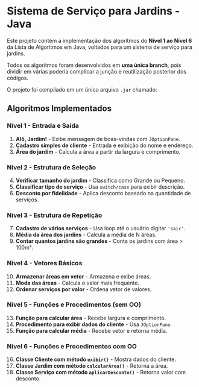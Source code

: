 # Sistema de Serviço para Jardins - Java

Este projeto contém a implementação dos algoritmos do **Nível 1 ao Nível 6** da Lista de Algoritmos em Java, voltados para um sistema de serviço para jardins.

Todos os algoritmos foram desenvolvidos em **uma única branch**, pois dividir em várias poderia complicar a junção e reutilização posterior dos códigos.

O projeto foi compilado em um único arquivo `.jar` chamado:


## Algoritmos Implementados

### Nível 1 - Entrada e Saída
1. **Alô, Jardim!** - Exibe mensagem de boas-vindas com `JOptionPane`.  
2. **Cadastro simples de cliente** - Entrada e exibição do nome e endereço.  
3. **Área do jardim** - Calcula a área a partir da largura e comprimento.  

### Nível 2 - Estrutura de Seleção
4. **Verificar tamanho do jardim** - Classifica como Grande ou Pequeno.  
5. **Classificar tipo de serviço** - Usa `switch/case` para exibir descrição.  
6. **Desconto por fidelidade** - Aplica desconto baseado na quantidade de serviços.  

### Nível 3 - Estrutura de Repetição
7. **Cadastro de vários serviços** - Usa loop até o usuário digitar `'sair'`.  
8. **Média da área dos jardins** - Calcula a média de N áreas.  
9. **Contar quantos jardins são grandes** - Conta os jardins com área > 100m².  

### Nível 4 - Vetores Básicos
10. **Armazenar áreas em vetor** - Armazena e exibe áreas.  
11. **Moda das áreas** - Calcula o valor mais frequente.  
12. **Ordenar serviços por valor** - Ordena vetor de valores.  

### Nível 5 - Funções e Procedimentos (sem OO)
13. **Função para calcular área** - Recebe largura e comprimento.  
14. **Procedimento para exibir dados do cliente** - Usa `JOptionPane`.  
15. **Função para calcular média** - Recebe vetor e retorna média.  

### Nível 6 - Funções e Procedimentos com OO
16. **Classe Cliente com método `exibir()`** - Mostra dados do cliente.  
17. **Classe Jardim com método `calcularÁrea()`** - Retorna a área.  
18. **Classe Serviço com método `aplicarDesconto()`** - Retorna valor com desconto.  
